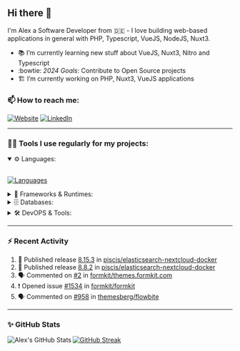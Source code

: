 ## Hi there :wave:

I'm Alex a Software Developer from 🇩🇪 - I love building web-based applications in general with PHP, Typescript, VueJS, NodeJS, Nuxt3.

- :books: I’m currently learning new stuff about VueJS, Nuxt3, Nitro and Typescript
- :bowtie: *2024 Goals:* Contribute to Open Source projects
- :building_construction: I’m currently working on PHP, Nuxt3, VueJS applications

### 📫 How to reach me:

[![Website](https://img.shields.io/website?label=piscis.io&style=for-the-badge&url=https%3A%2F%2Fpiscis.io)](https://piscis.io)
[![LinkedIn](https://img.shields.io/badge/LinkedIn-0077B5?style=for-the-badge&logo=linkedin&logoColor=white)](https://linkedin.com/in/alexanderpirsig)

---
### 👨‍💻 Tools I use regularly for my projects:

<details open>
<summary>⚙️ Languages:</summary>
<br>

[![Languages](https://skillicons.dev/icons?i=php,js,ts,sass,css,workers&perline=6)](https://github.com/piscis/)
</details>

<details>
<summary>🤖 Frameworks & Runtimes:</summary>
<br>

[![Frameworks & Runtimes](https://skillicons.dev/icons?i=wordpress,vue,nestjs,nuxtjs,vite,prisma,nodejs,react&perline=6)](https://github.com/piscis/)
</details>


<details>
<summary>🗄️ Databases:</summary>
<br>

[![Databases](https://skillicons.dev/icons?i=mysql,mongodb,redis&perline=6)](https://github.com/piscis/)
</details>

<details>
<summary>🛠️ DevOPS & Tools:</summary>
<br>

[![DevOPS & Tools](https://skillicons.dev/icons?i=bash,docker,git,gitlab,github,cloudflare,vscode&perline=6)](https://github.com/piscis/)
</details>

----

### :zap: Recent Activity

<!--START_SECTION:activity-->
1. 🚀 Published release [8.15.3](https://github.com/piscis/elasticsearch-nextcloud-docker/releases/tag/8.15.3) in [piscis/elasticsearch-nextcloud-docker](https://github.com/piscis/elasticsearch-nextcloud-docker)
2. 🚀 Published release [8.8.2](https://github.com/piscis/elasticsearch-nextcloud-docker/releases/tag/8.8.2) in [piscis/elasticsearch-nextcloud-docker](https://github.com/piscis/elasticsearch-nextcloud-docker)
3. 🗣 Commented on [#2](https://github.com/formkit/themes.formkit.com/issues/2#issuecomment-2429665321) in [formkit/themes.formkit.com](https://github.com/formkit/themes.formkit.com)
4. ❗ Opened issue [#1534](https://github.com/formkit/formkit/issues/1534) in [formkit/formkit](https://github.com/formkit/formkit)
5. 🗣 Commented on [#958](https://github.com/themesberg/flowbite/issues/958#issuecomment-2372160736) in [themesberg/flowbite](https://github.com/themesberg/flowbite)
<!--END_SECTION:activity-->

----

### ✨ GitHub Stats
  <img align="left" alt="Alex's GitHub Stats" src="https://github-readme-stats.piscis.io/?username=piscis&show_icons=true&hide_border=true&count_private=true&show_icons=true" />

[![GitHub Streak](https://github-readme-streak-stats.piscis.io/?user=piscis&theme=light&card_width=380)](https://github.com/piscis)

[website]: https://piscis.io
[twitter]: https://twitter.com/piscis168
[linkedin]: https://linkedin.com/in/alexanderpirsig
